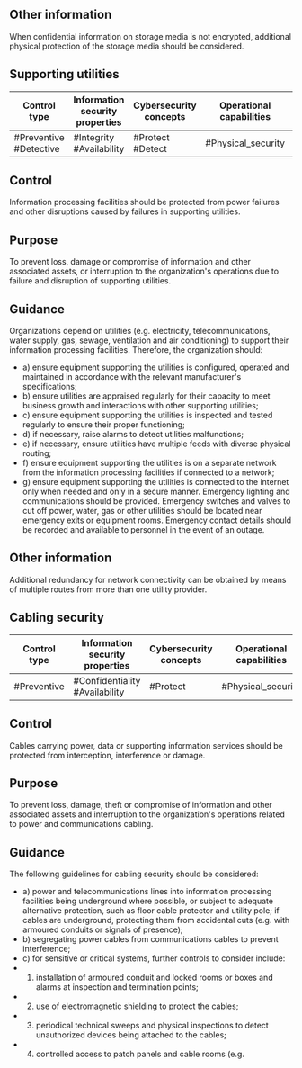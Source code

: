 ## Other information
When confidential information on storage media is not encrypted, additional physical protection of the storage media should be considered.
##  Supporting utilities
| Control type           | Information security properties   | Cybersecurity concepts   | Operational capabilities   | Security domains   |
|------------------------|-----------------------------------|--------------------------|----------------------------|--------------------|
| #Preventive #Detective | #Integrity #Availability          | #Protect #Detect         | #Physical_security         | #Protection        |
## Control
Information processing facilities should be protected from power failures and other disruptions caused by failures in supporting utilities.
## Purpose
To prevent loss, damage or compromise of information and other associated assets, or interruption to the organization's operations due to failure and disruption of supporting utilities.
## Guidance
Organizations  depend  on  utilities  (e.g.  electricity,  telecommunications,  water  supply,  gas,  sewage, ventilation  and  air  conditioning)  to  support  their  information  processing  facilities.  Therefore,  the organization should:
- a) ensure equipment supporting the utilities is configured, operated and maintained in accordance with the relevant manufacturer's specifications;
- b) ensure utilities are appraised regularly for their capacity to meet business growth and interactions with other supporting utilities;
- c) ensure equipment supporting the utilities is inspected and tested regularly to ensure their proper functioning;
- d) if necessary, raise alarms to detect utilities malfunctions;
- e) if necessary, ensure utilities have multiple feeds with diverse physical routing;
- f) ensure equipment supporting the utilities is on a separate network from the information processing facilities if connected to a network;
- g) ensure equipment supporting the utilities is connected to the internet only when needed and only in a secure manner.
Emergency lighting and communications should be provided. Emergency switches and valves to cut off  power, water, gas or other utilities should be located near emergency exits or equipment rooms. Emergency contact details should be recorded and available to personnel in the event of an outage.
## Other information
Additional redundancy for network connectivity can be obtained by means of multiple routes from more than one utility provider.
## 	Cabling	security
| Control type   | Information security properties   | Cybersecurity concepts   | Operational capabilities   | Security domains   |
|----------------|-----------------------------------|--------------------------|----------------------------|--------------------|
| #Preventive    | #Confidentiality #Availability    | #Protect                 | #Physical_security         | #Protection        |
## Control
Cables carrying power, data or supporting information services should be protected from interception, interference or damage.
## Purpose
To  prevent  loss,  damage,  theft  or  compromise  of  information  and  other  associated  assets  and interruption to the organization's operations related to power and communications cabling.
## Guidance
The following guidelines for cabling security should be considered:
- a) power  and  telecommunications  lines  into  information  processing  facilities  being  underground where possible, or subject to adequate alternative protection, such as floor cable protector and utility pole; if cables are underground, protecting them from accidental cuts (e.g. with armoured conduits or signals of presence);
- b) segregating power cables from communications cables to prevent interference;
- c) for sensitive or critical systems, further controls to consider include:
- 1) installation  of  armoured  conduit  and  locked  rooms  or  boxes  and  alarms  at  inspection  and termination points;
- 2) use of electromagnetic shielding to protect the cables;
- 3) periodical  technical  sweeps  and  physical  inspections  to  detect  unauthorized  devices  being attached to the cables;
- 4) controlled access to patch panels and cable rooms (e.g. 